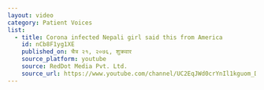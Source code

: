```yaml
---
layout: video
category: Patient Voices
list:
  - title: Corona infected Nepali girl said this from America
    id: nCb8F1yg1XE
    published_on: चैत्र २१, २०७६, शुक्रवार
    source_platform: youtube
    source: RedDot Media Pvt. Ltd.
    source_url: https://www.youtube.com/channel/UC2EqJWd0crYnIl1kguom_Dw
---
```

